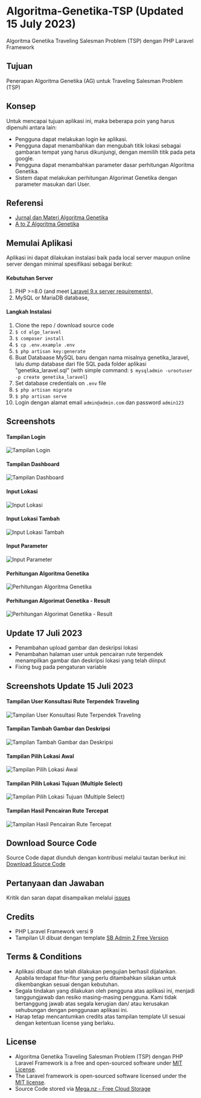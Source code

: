 # Algoritma-Genetika-TSP (Updated 15 July 2023)
Algoritma Genetika Traveling Salesman Problem (TSP) dengan PHP Laravel Framework

## Tujuan
Penerapan Algoritma Genetika (AG) untuk Traveling Salesman Problem (TSP)

## Konsep
Untuk mencapai tujuan aplikasi ini, maka beberapa poin yang harus dipenuhi antara lain:

- Pengguna dapat melakukan login ke aplikasi.
- Pengguna dapat menambahkan dan mengubah titik lokasi sebagai gambaran tempat yang harus dikunjungi, dengan memilih titik pada peta google.
- Pengguna dapat menambahkan parameter dasar perhitungan Algoritma Genetika.
- Sistem dapat melakukan perhitungan Algorimat Genetika dengan parameter masukan dari User.

## Referensi
- [Jurnal dan Materi Algoritma Genetika](https://github.com/kulikode-dev/Algoritma-Genetika-TSP/tree/main/referensi)
- [A to Z Algoritma Genetika](https://kulikode.gitbook.io/algoritma-genetika)
## Memulai Aplikasi
Aplikasi ini dapat dilakukan instalasi baik pada local server maupun online server dengan minimal spesifikasi sebagai berikut:

#### Kebutuhan Server
1. PHP >=8.0 (and meet [Laravel 9.x server requirements](https://laravel.com/docs/9.x/deployment#server-requirements)),
2. MySQL or MariaDB database,

#### Langkah Instalasi

1. Clone the repo / download source code
2. `$ cd algo_laravel`
3. `$ composer install`
4. `$ cp .env.example .env`
5. `$ php artisan key:generate`
6. Buat Databaase MySQL baru dengan nama misalnya genetika_laravel, lalu dump database dari file SQL pada folder aplikasi "genetika_laravel.sql"
(with simple command: `$ mysqladmin -urootuser -p create genetika_laravel`)
7. Set database credentials on `.env` file
8. `$ php artisan migrate`
9. `$ php artisan serve`
10. Login dengan alamat email `admin@admin.com` dan password `admin123`

## Screenshots
#### Tampilan Login
![Tampilan Login](https://github.com/kulikode-dev/Algoritma-Genetika-TSP/blob/main/images/1.%20Login%20Page.png)

#### Tampilan Dashboard
![Tampilan Dashboard](https://github.com/kulikode-dev/Algoritma-Genetika-TSP/blob/main/images/2.%20Dashboard.png)

#### Input Lokasi
![Input Lokasi](https://github.com/kulikode-dev/Algoritma-Genetika-TSP/blob/main/images/3.%20Input%20Lokasi%20Index.png)

#### Input Lokasi Tambah
![Input Lokasi Tambah](https://github.com/kulikode-dev/Algoritma-Genetika-TSP/blob/main/images/4.%20Input%20Lokasi%20Tambah.png)

#### Input Parameter
![Input Parameter](https://github.com/kulikode-dev/Algoritma-Genetika-TSP/blob/main/images/5.%20Input%20Parameter.png)

#### Perhitungan Algoritma Genetika
![Perhitungan Algoritma Genetika](https://github.com/kulikode-dev/Algoritma-Genetika-TSP/blob/main/images/6.%20Perhitungan%20AG.png)

#### Perhitungan Algorimat Genetika - Result
![Perhitungan Algorimat Genetika - Result](https://github.com/kulikode-dev/Algoritma-Genetika-TSP/blob/main/images/7.%20Perhitungan%20AG%20Result.png)

## Update 17 Juli 2023
- Penambahan upload gambar dan deskripsi lokasi
- Penambahan halaman user untuk pencairan rute terpendek menampilkan gambar dan deskripsi lokasi yang telah diinput
- Fixing bug pada pengaturan variable

## Screenshots Update 15 Juli 2023
#### Tampilan User Konsultasi Rute Terpendek Traveling
![Tampilan User Konsultasi Rute Terpendek Traveling](https://github.com/kulikode-dev/Algoritma-Genetika-TSP/blob/main/images/8.%20Menu%20User%20Dashboard.png)
#### Tampilan Tambah Gambar dan Deskripsi
![Tampilan Tambah Gambar dan Deskripsi](https://github.com/kulikode-dev/Algoritma-Genetika-TSP/blob/main/images/9.%20Add%20image%20upload%20and%20description.png)
#### Tampilan Pilih Lokasi Awal
![Tampilan Pilih Lokasi Awal](https://github.com/kulikode-dev/Algoritma-Genetika-TSP/blob/main/images/10.%20Pilih%20lokasi%20awal.png)
#### Tampilan Pilih Lokasi Tujuan (Multiple Select)
![Tampilan Pilih Lokasi Tujuan (Multiple Select)](https://github.com/kulikode-dev/Algoritma-Genetika-TSP/blob/main/images/11.%20Pilih%20lokasi%20tujuan%20(multiple).png)
#### Tampilan Hasil Pencairan Rute Tercepat
![Tampilan Hasil Pencairan Rute Tercepat](https://github.com/kulikode-dev/Algoritma-Genetika-TSP/blob/main/images/12.%20Hasil%20pencarian%20rute%20tercepat.png)

## Download Source Code
Source Code dapat diunduh dengan kontribusi melalui tautan berikut ini: [Download Source Code](https://produk.mayar.link/catalog/algoritma-genetika-traveling-salesman-problem-tsp-dengan-php-laravel-framework)

## Pertanyaan dan Jawaban
Kritik dan saran dapat disampaikan melalui [issues](https://github.com/kulikode-dev/Algoritma-Genetika-TSP/issues)

## Credits
- PHP Laravel Framework versi 9
- Tampilan UI dibuat dengan template [SB Admin 2 Free Version](https://startbootstrap.com/theme/sb-admin-2)

## Terms & Conditions
- Aplikasi dibuat dan telah dilakukan pengujian berhasil dijalankan. Apabila terdapat fitur-fitur yang perlu ditambahkan silakan untuk dikembangkan sesuai dengan kebutuhan. 
- Segala tindakan yang dilakukan oleh pengguna atas aplikasi ini, menjadi tanggungjawab dan resiko masing-masing pengguna. Kami tidak bertanggung jawab atas segala kerugian dan/ atau kerusakan sehubungan dengan penggunaan aplikasi ini. 
- Harap tetap mencantumkan credits atas tampilan template UI sesuai dengan ketentuan license yang berlaku.

## License
- Algoritma Genetika Traveling Salesman Problem (TSP) dengan PHP Laravel Framework is a free and open-sourced software under [MIT License](https://opensource.org/licenses/MIT).
- The Laravel framework is open-sourced software licensed under the [MIT license](https://opensource.org/licenses/MIT).
- Source Code stored via [Mega.nz - Free Cloud Storage](https://mega.nz/aff=5gEfSEGiEzQ)
